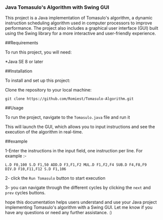 ### Java Tomasulo's Algorithm with Swing GUI
This project is a Java implementation of Tomasulo's algorithm, a dynamic instruction scheduling algorithm used in computer processors to improve performance. 
The project also includes a graphical user interface (GUI) built using the Swing library for a more interactive and user-friendly experience.

##Requirements

To run this project, you will need:

*Java SE 8 or later

##Installation

To install and set up this project:

Clone the repository to your local machine:

`git clone https://github.com/Romiest/Tomasulo-Algorithm.git`


##Usage

To run the project, navigate to the `Tomasulo.java` file and run it

This will launch the GUI, which allows you to input instructions and see the execution of the algorithm in real-time.

##example
 
1-Enter the instructions in the input field, one instruction per line. For example :-

` L.D F0,100
S.D F1,50
ADD.D F3,F1,F2
MUL.D F1,F2,F4
SUB.D F4,F8,F9
DIV.D F10,F11,F12
S.D F1,106 `

2- click the ` Run Tomasulo ` button to start execution

3- you can navigate through the different cycles by clicking the `next` and `prev` cycles buttons.



 hope this documentation helps users understand and use your Java project implementing Tomasulo's algorithm with a Swing GUI. 
 Let me know if you have any questions or need any further assistance.  :)



